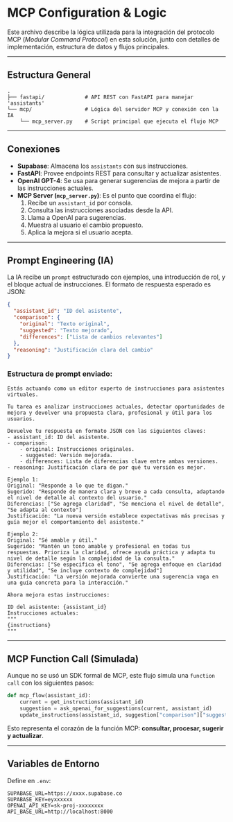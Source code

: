 # MCP Configuration & Logic

Este archivo describe la lógica utilizada para la integración del protocolo MCP (*Modular Command Protocol*) en esta solución, junto con detalles de implementación, estructura de datos y flujos principales.

---

## Estructura General

```
.
├── fastapi/             # API REST con FastAPI para manejar 'assistants'
└── mcp/                 # Lógica del servidor MCP y conexión con la IA
    └── mcp_server.py    # Script principal que ejecuta el flujo MCP
```

---

## Conexiones

- **Supabase**: Almacena los `assistants` con sus instrucciones.
- **FastAPI**: Provee endpoints REST para consultar y actualizar asistentes.
- **OpenAI GPT-4**: Se usa para generar sugerencias de mejora a partir de las instrucciones actuales.
- **MCP Server (`mcp_server.py`)**: Es el punto que coordina el flujo:
  1. Recibe un `assistant_id` por consola.
  2. Consulta las instrucciones asociadas desde la API.
  3. Llama a OpenAI para sugerencias.
  4. Muestra al usuario el cambio propuesto.
  5. Aplica la mejora si el usuario acepta.

---

## Prompt Engineering (IA)

La IA recibe un `prompt` estructurado con ejemplos, una introducción de rol, y el bloque actual de instrucciones. El formato de respuesta esperado es JSON:

```json
{
  "assistant_id": "ID del asistente",
  "comparison": {
    "original": "Texto original",
    "suggested": "Texto mejorado",
    "differences": ["Lista de cambios relevantes"]
  },
  "reasoning": "Justificación clara del cambio"
}
```

### Estructura de prompt enviado:

```plaintext
Estás actuando como un editor experto de instrucciones para asistentes virtuales.

Tu tarea es analizar instrucciones actuales, detectar oportunidades de mejora y devolver una propuesta clara, profesional y útil para los usuarios.

Devuelve tu respuesta en formato JSON con las siguientes claves:
- assistant_id: ID del asistente.
- comparison:
    - original: Instrucciones originales.
    - suggested: Versión mejorada.
    - differences: Lista de diferencias clave entre ambas versiones.
- reasoning: Justificación clara de por qué tu versión es mejor.

Ejemplo 1:
Original: "Responde a lo que te digan."
Sugerido: "Responde de manera clara y breve a cada consulta, adaptando el nivel de detalle al contexto del usuario."
Diferencias: ["Se agrega claridad", "Se menciona el nivel de detalle", "Se adapta al contexto"]
Justificación: "La nueva versión establece expectativas más precisas y guía mejor el comportamiento del asistente."

Ejemplo 2:
Original: "Sé amable y útil."
Sugerido: "Mantén un tono amable y profesional en todas tus respuestas. Prioriza la claridad, ofrece ayuda práctica y adapta tu nivel de detalle según la complejidad de la consulta."
Diferencias: ["Se especifica el tono", "Se agrega enfoque en claridad y utilidad", "Se incluye contexto de complejidad"]
Justificación: "La versión mejorada convierte una sugerencia vaga en una guía concreta para la interacción."

Ahora mejora estas instrucciones:

ID del asistente: {assistant_id}
Instrucciones actuales:
"""
{instructions}
"""
```

---

## MCP Function Call (Simulada)

Aunque no se usó un SDK formal de MCP, este flujo simula una `function call` con los siguientes pasos:

```python
def mcp_flow(assistant_id):
    current = get_instructions(assistant_id)
    suggestion = ask_openai_for_suggestions(current, assistant_id)
    update_instructions(assistant_id, suggestion["comparison"]["suggested"])
```

Esto representa el corazón de la función MCP: **consultar, procesar, sugerir y actualizar**.

---

## Variables de Entorno

Define en `.env`:

```env
SUPABASE_URL=https://xxxx.supabase.co
SUPABASE_KEY=eyxxxxxx
OPENAI_API_KEY=sk-proj-xxxxxxxx
API_BASE_URL=http://localhost:8000
```

